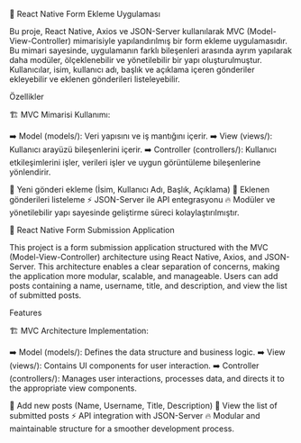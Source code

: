 
🔴 React Native Form Ekleme Uygulaması

Bu proje, React Native, Axios ve JSON-Server kullanılarak MVC (Model-View-Controller) mimarisiyle yapılandırılmış bir form ekleme uygulamasıdır. Bu mimari sayesinde, uygulamanın farklı bileşenleri arasında ayrım yapılarak daha modüler, ölçeklenebilir ve yönetilebilir bir yapı oluşturulmuştur. Kullanıcılar, isim, kullanıcı adı, başlık ve açıklama içeren gönderiler ekleyebilir ve eklenen gönderileri listeleyebilir.

Özellikler

🏗 MVC Mimarisi Kullanımı:

➡️ Model (models/): Veri yapısını ve iş mantığını içerir.
➡️ View (views/): Kullanıcı arayüzü bileşenlerini içerir.
➡️ Controller (controllers/): Kullanıcı etkileşimlerini işler, verileri işler ve uygun görüntüleme bileşenlerine yönlendirir.

📌 Yeni gönderi ekleme (İsim, Kullanıcı Adı, Başlık, Açıklama)
📄 Eklenen gönderileri listeleme
⚡ JSON-Server ile API entegrasyonu
🔥 Modüler ve yönetilebilir yapı sayesinde geliştirme süreci kolaylaştırılmıştır.

🔴 React Native Form Submission Application

This project is a form submission application structured with the MVC (Model-View-Controller) architecture using React Native, Axios, and JSON-Server. This architecture enables a clear separation of concerns, making the application more modular, scalable, and manageable. Users can add posts containing a name, username, title, and description, and view the list of submitted posts.

Features

🏗 MVC Architecture Implementation:

➡️ Model (models/): Defines the data structure and business logic.
➡️ View (views/): Contains UI components for user interaction.
➡️ Controller (controllers/): Manages user interactions, processes data, and directs it to the appropriate view components.

📌 Add new posts (Name, Username, Title, Description)
📄 View the list of submitted posts
⚡ API integration with JSON-Server
🔥 Modular and maintainable structure for a smoother development process.
